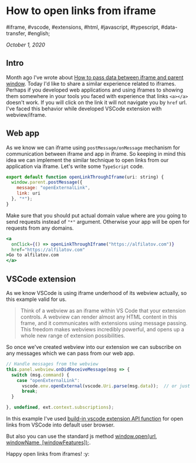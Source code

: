 # How to open links from iframe

#iframe, #vscode, #extensions, #html, #javascript, #typescript, #data-transfer, #english;

_October 1, 2020_

## Intro

Month ago I've wrote about [How to pass data between iframe and parent window](/posts/how-to-pass-data-between-iframe-and-parent-window/). Today I'd like to share a similar experience related to iframes. Perhaps if you developed web applications and using iframes to showing them somewhere in your tools you faced with experience that links `<a></a>` doesn't work. If you will click on the link it will not navigate you by `href` url. I've faced this behavior while developed VSCode extension with webview/iframe.

## Web app

As we know we can iframe using `postMessage/onMessage` mechanism for communication between iframe and app in iframe. So keeping in mind this idea we can implement the similar technique to open links from our application via iframe. Let's write some `TypeScript` code.

```js
export default function openLinkThroughIframe(uri: string) {
  window.parent.postMessage({
    message: "openExternalLink",
    link: uri
  }, "*");
}
```

Make sure that you should put actual domain value where are you going to send requests instead of `"*"` argument. Otherwise your app will be open for requests from any domains.

```jsx
<a
  onClick={() => openLinkThroughIframe("https://alfilatov.com")}
  href="https://alfilatov.com"
>Go to alfilatov.com
</a>
```

## VSCode extension

As we know VSCode is using iframe underhood of its webview actually, so this example valid for us.

> Think of a webview as an iframe within VS Code that your extension controls. A webview can render almost any HTML content in this frame, and it communicates with extensions using message passing. This freedom makes webviews incredibly powerful, and opens up a whole new range of extension possibilities.

So once we've created webview into our extension we can subscribe on any messages which we can pass from our web app.

```js
// Handle messages from the webview
this.panel.webview.onDidReceiveMessage(msg => {
  switch (msg.command) {
    case "openExternalLink":
      vscode.env.openExternal(vscode.Uri.parse(msg.data));  // or just `open(msg.data)` if not vscode
      break;
  }

}, undefined, ext.context.subscriptions);
```

In this example I've used [build-in vscode extension API function](https://code.visualstudio.com/api/references/vscode-api#env) for open links from VSCode into default user browser.

But also you can use the standard js method [window.open(url, windowName, [windowFeatures]);](https://developer.mozilla.org/en-US/docs/Web/API/Window/open).

Happy open links from iframes! :y:

